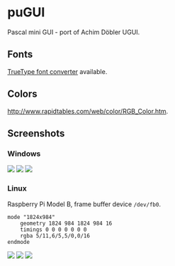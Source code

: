 # puGUI

Pascal mini GUI - port of Achim Döbler UGUI.

## Fonts

[TrueType font converter](https://github.com/JulStrat/ttf2ugui) available.

## Colors

http://www.rapidtables.com/web/color/RGB_Color.htm.

## Screenshots

### Windows

<img src="https://github.com/JulStrat/puGUI/blob/devop/Windows/s1.JPG">

<img src="https://github.com/JulStrat/puGUI/blob/devop/Windows/s2.JPG">

<img src="https://github.com/JulStrat/puGUI/blob/devop/Windows/s3.JPG">

### Linux 

Raspberry Pi Model B, frame buffer device `/dev/fb0`.
```
mode "1824x984"
    geometry 1824 984 1824 984 16
    timings 0 0 0 0 0 0 0
    rgba 5/11,6/5,5/0,0/16
endmode
```
<img src="https://github.com/JulStrat/puGUI/blob/devop/Linux/s1.png">

<img src="https://github.com/JulStrat/puGUI/blob/devop/Linux/s2.png">

<img src="https://github.com/JulStrat/puGUI/blob/devop/Linux/s3.png">
